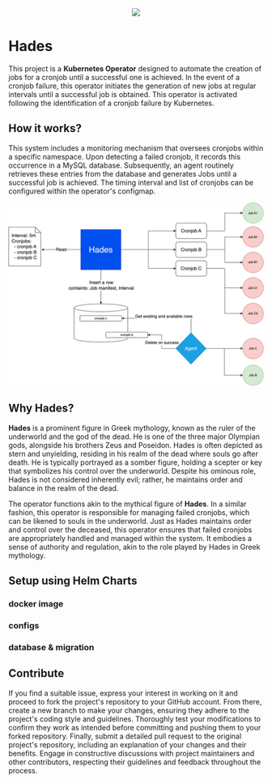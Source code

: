 <p align="center">
  <img src="https://static.wikia.nocookie.net/disney_mirrorverse/images/6/64/Hades.png/revision/latest?cb=20220708113837" width=300" />
</p>

# Hades

This project is a __Kubernetes Operator__ designed to automate the creation of jobs for a cronjob until a successful one is achieved.
In the event of a cronjob failure, this operator initiates the generation of new jobs at regular intervals until a successful job is obtained.
This operator is activated following the identification of a cronjob failure by Kubernetes.

## How it works?

This system includes a monitoring mechanism that oversees cronjobs within a specific namespace.
Upon detecting a failed cronjob, it records this occurrence in a MySQL database.
Subsequently, an agent routinely retrieves these entries from the database and generates Jobs until a successful job is achieved.
The timing interval and list of cronjobs can be configured within the operator's configmap.

<p align="center">
  <img src=".github/assets/hades.svg" width="600" />
</p>

## Why Hades?

__Hades__ is a prominent figure in Greek mythology, known as the ruler of the underworld and the god of the dead.
He is one of the three major Olympian gods, alongside his brothers Zeus and Poseidon. Hades is often depicted as stern and unyielding,
residing in his realm of the dead where souls go after death. He is typically portrayed as a somber figure, holding a scepter or key that symbolizes
his control over the underworld. Despite his ominous role, Hades is not considered inherently evil; rather, he maintains order and balance in the realm of the dead.

The operator functions akin to the mythical figure of __Hades__.
In a similar fashion, this operator is responsible for managing failed cronjobs, which can be likened to souls in the underworld.
Just as Hades maintains order and control over the deceased, this operator ensures that failed cronjobs are appropriately handled and managed within the system.
It embodies a sense of authority and regulation, akin to the role played by Hades in Greek mythology.

## Setup using Helm Charts

### docker image

### configs

### database & migration

## Contribute

If you find a suitable issue, express your interest in working on it and proceed to fork the project's repository to your GitHub account.
From there, create a new branch to make your changes, ensuring they adhere to the project's coding style and guidelines.
Thoroughly test your modifications to confirm they work as intended before committing and pushing them to your forked repository.
Finally, submit a detailed pull request to the original project's repository, including an explanation of your changes and their benefits.
Engage in constructive discussions with project maintainers and other contributors, respecting their guidelines and feedback throughout the process.
